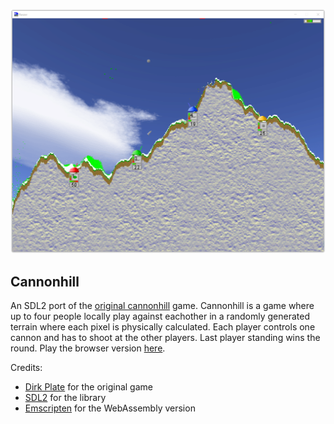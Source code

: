 ![screenshot](./screenshot.png)

## Cannonhill

An SDL2 port of the [original cannonhill](https://dplate.de/games/cannonhill)
game. Cannonhill is a game where up to four people locally play against
eachother in a randomly generated terrain where each pixel is physically
calculated. Each player controls one cannon and has to shoot at the other
players. Last player standing wins the round. Play the browser version [here](https://univrsal.github.io/cannonhill-sdl/).

Credits:
- [Dirk Plate](https://dplate.de/) for the original game
- [SDL2](https://www.libsdl.org/) for the library
- [Emscripten](https://emscripten.org/) for the WebAssembly version
